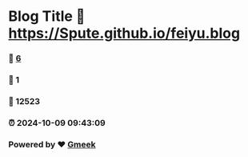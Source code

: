 # Blog Title :link: https://Spute.github.io/feiyu.blog 
### :page_facing_up: [6](https://Spute.github.io/feiyu.blog/tag.html) 
### :speech_balloon: 1 
### :hibiscus: 12523 
### :alarm_clock: 2024-10-09 09:43:09 
### Powered by :heart: [Gmeek](https://github.com/Meekdai/Gmeek)
